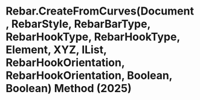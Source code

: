 # Rebar.CreateFromCurves(Document, RebarStyle, RebarBarType, RebarHookType, RebarHookType, Element, XYZ, IList<Curve>, RebarHookOrientation, RebarHookOrientation, Boolean, Boolean) Method (2025)

﻿